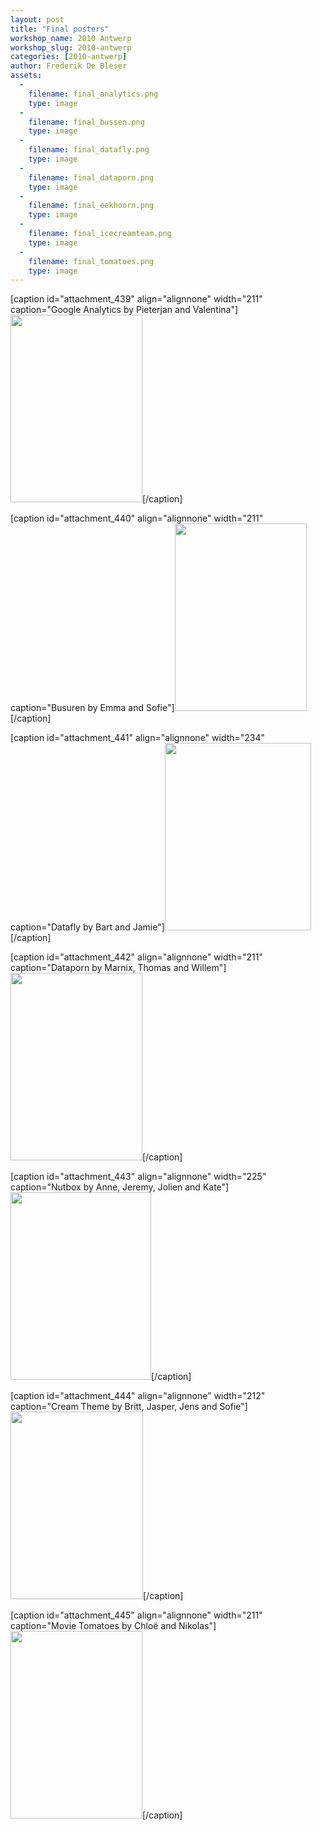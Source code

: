 ```yaml
---
layout: post
title: "Final posters"
workshop_name: 2010 Antwerp
workshop_slug: 2010-antwerp
categories: [2010-antwerp]
author: Frederik De Bleser
assets:
  -
    filename: final_analytics.png
    type: image
  -
    filename: final_bussen.png
    type: image
  -
    filename: final_datafly.png
    type: image
  -
    filename: final_dataporn.png
    type: image
  -
    filename: final_eekhoorn.png
    type: image
  -
    filename: final_icecreamteam.png
    type: image
  -
    filename: final_tomatoes.png
    type: image
---
```

[caption id="attachment_439" align="alignnone" width="211" caption="Google Analytics by Pieterjan and Valentina"]<a href="http://workshops.nodebox.net/2010-2/wp-content/uploads/2010/03/final_analytics.png"><img class="size-medium wp-image-439" title="Google Analytics by Pieterjan and Valentina" src="http://workshops.nodebox.net/2010-2/wp-content/uploads/2010/03/final_analytics-211x300.png" alt="" width="211" height="300" /></a>[/caption]

[caption id="attachment_440" align="alignnone" width="211" caption="Busuren by Emma and Sofie"]<a href="http://workshops.nodebox.net/2010-2/wp-content/uploads/2010/03/final_bussen.png"><img class="size-medium wp-image-440 " title="Busuren by Emma and Sofie" src="http://workshops.nodebox.net/2010-2/wp-content/uploads/2010/03/final_bussen-211x300.png" alt="" width="211" height="300" /></a>[/caption]

[caption id="attachment_441" align="alignnone" width="234" caption="Datafly by Bart and Jamie"]<a href="http://workshops.nodebox.net/2010-2/wp-content/uploads/2010/03/final_datafly.png"><img class="size-medium wp-image-441 " title="Datafly by Bart and Jamie" src="http://workshops.nodebox.net/2010-2/wp-content/uploads/2010/03/final_datafly-234x300.png" alt="" width="234" height="300" /></a>[/caption]

[caption id="attachment_442" align="alignnone" width="211" caption="Dataporn by Marnix, Thomas and Willem"]<a href="http://workshops.nodebox.net/2010-2/wp-content/uploads/2010/03/final_dataporn.png"><img class="size-medium wp-image-442 " title="Dataporn by Marnix, Thomas and Willem" src="http://workshops.nodebox.net/2010-2/wp-content/uploads/2010/03/final_dataporn-211x300.png" alt="" width="211" height="300" /></a>[/caption]

[caption id="attachment_443" align="alignnone" width="225" caption="Nutbox by Anne, Jeremy, Jolien and Kate"]<a href="http://workshops.nodebox.net/2010-2/wp-content/uploads/2010/03/final_eekhoorn.png"><img class="size-medium wp-image-443 " title="Nutbox by Anne, Jeremy, Jolien and Kate" src="http://workshops.nodebox.net/2010-2/wp-content/uploads/2010/03/final_eekhoorn-225x300.png" alt="" width="225" height="300" /></a>[/caption]

[caption id="attachment_444" align="alignnone" width="212" caption="Cream Theme by Britt, Jasper, Jens and Sofie"]<a href="http://workshops.nodebox.net/2010-2/wp-content/uploads/2010/03/final_icecreamteam.png"><img class="size-medium wp-image-444" title="Cream Theme by Britt, Jasper, Jens and Sofie" src="http://workshops.nodebox.net/2010-2/wp-content/uploads/2010/03/final_icecreamteam-212x300.png" alt="" width="212" height="300" /></a>[/caption]

[caption id="attachment_445" align="alignnone" width="211" caption="Movie Tomatoes by Chloë and Nikolas"]<a href="http://workshops.nodebox.net/2010-2/wp-content/uploads/2010/03/final_tomatoes.png"><img class="size-medium wp-image-445" title="final_tomatoes" src="http://workshops.nodebox.net/2010-2/wp-content/uploads/2010/03/final_tomatoes-211x300.png" alt="" width="211" height="300" /></a>[/caption]
